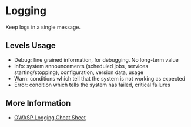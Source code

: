 # Logging

Keep logs in a single message.

## Levels Usage

* Debug: fine grained information, for debugging. No long-term value
* Info: system announcements \(scheduled jobs, services starting/stopping\), configuration, version data, usage
* Warn: conditions which tell that the system is not working as expected
* Error: condition which tells the system has failed, critical failures

## More Information

* [OWASP Logging Cheat Sheet](https://github.com/OWASP/CheatSheetSeries/blob/master/cheatsheets/Logging_Cheat_Sheet.md)



